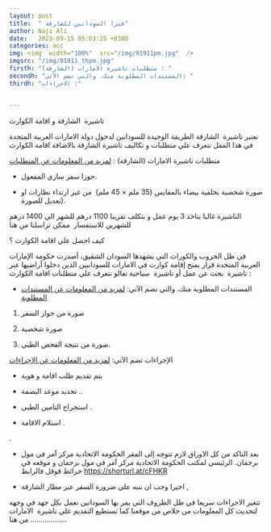 ```yaml
---
layout: post
title:  " فيزا السودانين للشارقة"
author: Naji Ali
date:   2023-09-15 05:03:25 +0300
categories: acc
img: <img  width="100%"  src="/img/91911pm.jpg"  />
imgsrc: "/img/91911_thpm.jpg" 
firsth: "متطلبات تاشيرة الامارات (الشارقة) : "
secondh: "المستندات المطلوبة منك، والتي تضم الآتي: "
thirdh: "الاجراءات :"


---
```


تاشيرة  الشارقة و اقامة الكوارث

تعتبر تاشيرة  الشارقة الطريقة الوحيدة للسودانين لدخول دولة الامارات العربية المتحدة في هذا المقل نتعرف علي متطلبات و تكاليف تاشيرة الشارقة بالاضافة اقامة الكوارث

متطلبات تاشيرة الامارات (الشارقة) : [لمزيد من المعلومات عن المتطلبات](https://wa.me/message/ALRWBUNZJYKGD1) 

-   جوزا سفر ساري المفعول.

-   صورة شخصية بخلفية بيضاء بالمقايس (35 ملم × 45 ملم)  من غير ارتداء نظارات او تعديل للصورة).

التاشيرة غالبا بتاخد 3 يوم عمل و بتكلف تقريبا 1100 درهم للشهر الي 1400 درهم للشهرين للاستفسار  ممكن تراسلنا من هنا

كيف احصل علي اقامة الكوارث ؟ 

في ظل الحروب والكوراث التي يشهدها السودان الشقيق، أصدرت حكومة الإمارات العربية المتحدة قرار بمنح إقامة كوارث في الامارات للسودانيين الذين دخلوا أراضيها عبر تاشيرة  بحث عن عمل أو تاشيرة  سياحية تعالو نتعرف علي متطلبات اقامة الكوارث :

-   المستندات المطلوبة منك، والتي تضم الآتي: [لمزيد من المعلومات عن المستندات المطلوبة](https://wa.me/message/ALRWBUNZJYKGD1) 

1.  صورة من جواز السفر 


2.  صورة شخصية 


3.  صورة من نتيجة الفحص الطبي.


الإجراءات تضم الآتي: [لمزيد من المعلومات عن الإجراءات](https://wa.me/message/ALRWBUNZJYKGD1)

-   يتم تقديم طلب اقامة و هوية 

-   تحديد موعد البصمة ..

-   استخراج التامين الطبي .

-   استلام الاقامة .

.

-   بعد التاكد من كل الاوراق لازم تتوجه إلى المقر الحكومة الاتحادية مركز آمر في مول برجمان. الرئيسي لمكتب الحكومة الاتحادية مركز آمر في مول برجمان و موقعه في خرائط قوقل فالرابط <https://shorturl.at/cFHKR>  

-   اخيرا وجب ان ننبه علي ضرورة السفر عبر مطار الشارقة ,  

تتغير الاجراءات سريعا في ظل الظروف التي يمر بها السودانين نعمل بكل جهد في وجهة لتحديث كل المعلومات من خلاص من موقعنا كما تستطيع التقديم علي تاشيرة  الامارات من هنا ..................